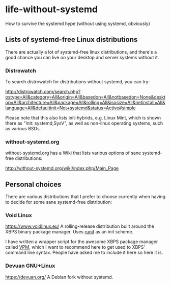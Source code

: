 # life-without-systemd
How to survive the systemd hype (without using systemd, obviously)


## Lists of systemd-free Linux distributions
There are actually a lot of systemd-free linux distributions, and there's a good chance you can live on your desktop and server systems without it.

### Distrowatch
To search distrowatch for distributions without systemd, you can try:

http://distrowatch.com/search.php?ostype=All&category=All&origin=All&basedon=All&notbasedon=None&desktop=All&architecture=All&package=All&rolling=All&isosize=All&netinstall=All&language=All&defaultinit=Not+systemd&status=Active#simple

Please note that this also lists init-hybrids, e.g. Linux Mint, which is shown there as "Init: systemd,SysV", as well as non-linux operating systems, such as various BSDs.

### without-systemd.org
without-systemd.org has a Wiki that lists various options of sane systemd-free distributions:

http://without-systemd.org/wiki/index.php/Main_Page


## Personal choices
There are various distributions that I prefer to choose currently when having to decide for some sane systemd-free distribution:

### Void Linux
https://www.voidlinux.eu/
A rolling-release distribution built around the XBPS binary package manager. Uses [runit](http://smarden.org/runit/) as an init scheme.

I have written a wrapper script for the awesome XBPS package manager called [VPM](https://github.com/netzverweigerer/vpm), which I want to recommend here to get used to XBPS' command line syntax. People have asked me to include it here so here it is.

### Devuan GNU+Linux
https://devuan.org/
A Debian fork without systemd.




